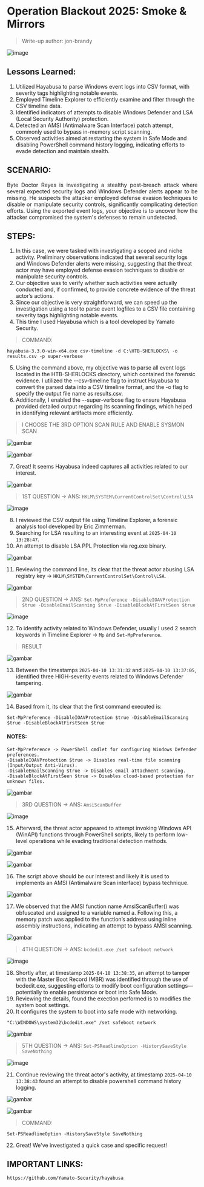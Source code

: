 # Operation Blackout 2025: Smoke & Mirrors
> Write-up author: jon-brandy

![image](https://github.com/user-attachments/assets/1dfc6074-a86f-47e1-9292-5c7b59c88e90)


## Lessons Learned:
1. Utilized Hayabusa to parse Windows event logs into CSV format, with severity tags highlighting notable events.
2. Employed Timeline Explorer to efficiently examine and filter through the CSV timeline data.
3. Identified indicators of attempts to disable Windows Defender and LSA (Local Security Authority) protection.
4. Detected an AMSI (Antimalware Scan Interface) patch attempt, commonly used to bypass in-memory script scanning.
5. Observed activities aimed at restarting the system in Safe Mode and disabling PowerShell command history logging, indicating efforts to evade detection and maintain stealth.

## SCENARIO:

<p align="justify">Byte Doctor Reyes is investigating a stealthy post-breach attack where several expected security logs and Windows Defender alerts appear to be missing. He suspects the attacker employed defense evasion techniques to disable or manipulate security controls, significantly complicating detection efforts. Using the exported event logs, your objective is to uncover how the attacker compromised the system's defenses to remain undetected.</p>

## STEPS:
1. In this case, we were tasked with investigating a scoped and niche activity. Preliminary observations indicated that several security logs and Windows Defender alerts were missing, suggesting that the threat actor may have employed defense evasion techniques to disable or manipulate security controls.
2. Our objective was to verify whether such activities were actually conducted and, if confirmed, to provide concrete evidence of the threat actor’s actions.
3. Since our objective is very straightforward, we can speed up the investigation using a tool to parse event logfiles to a CSV file containing severity tags highlighting notable events.
4. This time I used Hayabusa which is a tool developed by Yamato Security.

> COMMAND:

```
hayabusa-3.3.0-win-x64.exe csv-timeline -d C:\HTB-SHERLOCKS\ -o results.csv -p super-verbose
```

5. Using the command above, my objective was to parse all event logs located in the HTB-SHERLOCKS directory, which contained the forensic evidence. I utilized the --csv-timeline flag to instruct Hayabusa to convert the parsed data into a CSV timeline format, and the -o flag to specify the output file name as results.csv.
6. Additionally, I enabled the --super-verbose flag to ensure Hayabusa provided detailed output regarding its scanning findings, which helped in identifying relevant artifacts more efficiently.

> I CHOOSE THE 3RD OPTION SCAN RULE AND ENABLE SYSMON SCAN

![gambar](https://github.com/user-attachments/assets/7f25305c-89d1-45ed-b333-e5cdff7b3283)

![gambar](https://github.com/user-attachments/assets/c4d727ee-623f-4e47-994f-199fb175ffd8)

7. Great! It seems Hayabusa indeed captures all activities related to our interest.

![gambar](https://github.com/user-attachments/assets/87d9c962-4fe9-49a3-97a3-067d5d3a0da1)


> 1ST QUESTION -> ANS: `HKLM\SYSTEM\CurrentControlSet\Control\LSA`

![image](https://github.com/user-attachments/assets/fdd0431d-5d3b-4d8c-b086-7c7bd4c0838d)

8. I reviewed the CSV output file using Timeline Explorer, a forensic analysis tool developed by Eric Zimmerman.
9. Searching for LSA resulting to an interesting event at `2025-04-10 13:28:47`.
10. An attempt to disable LSA PPL Protection via reg.exe binary.

![gambar](https://github.com/user-attachments/assets/cfcfdacc-b33a-4370-8b88-d4f3e3d3654e)

11. Reviewing the command line, its clear that the threat actor abusing LSA registry key -> `HKLM\SYSTEM\CurrentControlSet\Control\LSA`.

![gambar](https://github.com/user-attachments/assets/66116468-fb6f-40c9-bea4-99c84be49a74)


> 2ND QUESTION -> ANS: `Set-MpPreference -DisableIOAVProtection $true -DisableEmailScanning $true -DisableBlockAtFirstSeen $true`

![image](https://github.com/user-attachments/assets/2938d0df-8662-4d05-acb2-8bffc9776c1e)

12. To identify activity related to Windows Defender, usually I used 2 search keywords in Timeline Explorer -> `Mp` and `Set-MpPreference`.

> RESULT

![gambar](https://github.com/user-attachments/assets/b1884b98-dbea-4dab-8215-d006e9e375f7)


13. Between the timestamps `2025-04-10 13:31:32` and `2025-04-10 13:37:05`, identified three HIGH-severity events related to Windows Defender tampering.

![gambar](https://github.com/user-attachments/assets/0c95453e-f622-4e7a-b4df-e7af34bc7269)

14. Based from it, its clear that the first command executed is:

```pwsh
Set-MpPreference -DisableIOAVProtection $true -DisableEmailScanning $true -DisableBlockAtFirstSeen $true
```

#### NOTES:

```MD
Set-MpPreference -> PowerShell cmdlet for configuring Windows Defender preferences.
-DisableIOAVProtection $true -> Disables real-time file scanning (Input/Output Anti-Virus).
-DisableEmailScanning $true -> Disables email attachment scanning.
-DisableBlockAtFirstSeen $true -> Disables cloud-based protection for unknown files.
```

![gambar](https://github.com/user-attachments/assets/d3bba171-f640-4a74-ab60-9b83b4a65d2a)


> 3RD QUESTION -> ANS: `AmsiScanBuffer`

![image](https://github.com/user-attachments/assets/42116564-9af8-45ed-9af9-5d8ae58597e7)

15. Afterward, the threat actor appeared to attempt invoking Windows API (WinAPI) functions through PowerShell scripts, likely to perform low-level operations while evading traditional detection methods.

![gambar](https://github.com/user-attachments/assets/bc33201b-b76f-423d-a009-88f662109265)

![gambar](https://github.com/user-attachments/assets/b41be274-eefd-4960-9e7c-fd4e525afaaa)

16. The script above should be our interest and likely it is used to implements an AMSI (Antimalware Scan interface) bypass technique. 

![gambar](https://github.com/user-attachments/assets/fd9d8e28-ea58-4f2b-a421-94000aebe0af)


17. We observed that the AMSI function name AmsiScanBuffer() was obfuscated and assigned to a variable named a. Following this, a memory patch was applied to the function’s address using inline assembly instructions, indicating an attempt to bypass AMSI scanning.

![gambar](https://github.com/user-attachments/assets/6b4e05c3-7009-43e6-a66a-e8a29a97851b)


> 4TH QUESTION -> ANS: `bcdedit.exe /set safeboot network`

![image](https://github.com/user-attachments/assets/db84d7fa-cd17-4055-98ae-1995c02b6f36)

18. Shortly after, at timestamp `2025-04-10 13:38:35`, an attempt to tamper with the Master Boot Record (MBR) was identified through the use of bcdedit.exe, suggesting efforts to modify boot configuration settings—potentially to enable persistence or boot into Safe Mode.
19. Reviewing the details, found the exection performed is to modifies the system boot settings.
20. It configures the system to boot into safe mode with networking.

```
"C:\WINDOWS\system32\bcdedit.exe" /set safeboot network
```

![gambar](https://github.com/user-attachments/assets/74292dfe-13d9-4ec2-9e5b-10560edce14e)


> 5TH QUESTION -> ANS: `Set-PSReadlineOption -HistorySaveStyle SaveNothing`

![image](https://github.com/user-attachments/assets/92ca9265-774e-474a-835e-371d3f7da9a8)


21. Continue reviewing the threat actor's activity, at timestamp `2025-04-10 13:38:43` found an attempt to disable powershell command history logging.

![gambar](https://github.com/user-attachments/assets/bf7bb0b6-4885-48cd-973d-06bb1ab59f24)

![gambar](https://github.com/user-attachments/assets/82753a68-f7c1-4815-a11e-f68a3708b412)

> COMMAND:

```
Set-PSReadlineOption -HistorySaveStyle SaveNothing
```

22. Great! We've investigated a quick case and specific request!

## IMPORTANT LINKS:

```
https://github.com/Yamato-Security/hayabusa
```
